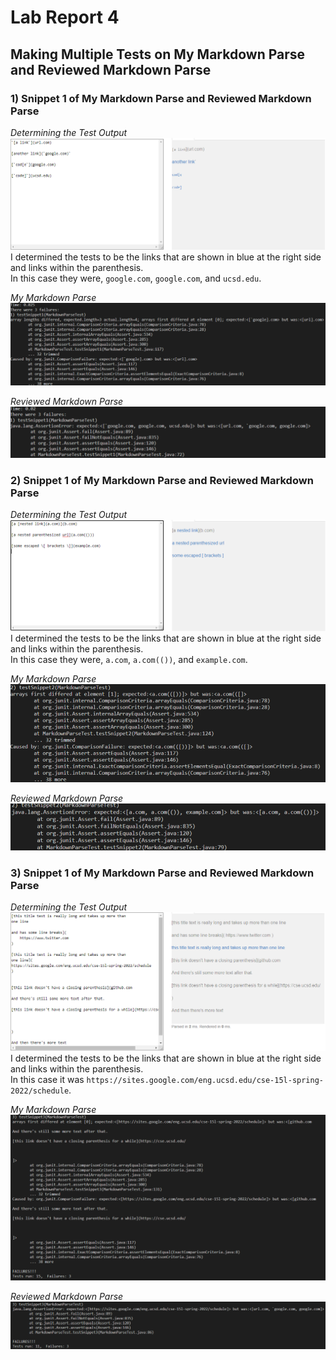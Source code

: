 # Lab Report 4

## Making Multiple Tests on My Markdown Parse and Reviewed Markdown Parse  

### 1) Snippet 1 of My Markdown Parse and Reviewed Markdown Parse  
*Determining the Test Output*
<img src='Making Tests/commonSnippet1.PNG' title='commonSnippet1.PNG' width='' alt='commonSnippet1.PNG' />  
I determined the tests to be the links that are shown in blue at the right side and links within the parenthesis.  
In this case they were, `google.com`, `google.com`, and `ucsd.edu`.  
  
*My Markdown Parse*  
<img src='Making Tests/ownSnippet1.PNG' title='ownSnippet1.PNG' width='' alt='ownSnippet1.PNG' />  
  
*Reviewed Markdown Parse*  
<img src='Making Tests/theirSnippet1.PNG' title='theirSnippet1.PNG' width='' alt='theirSnippet1.PNG' />  

### 2) Snippet 1 of My Markdown Parse and Reviewed Markdown Parse 
*Determining the Test Output*
<img src='Making Tests/commonSnippet2.PNG' title='commonSnippet2.PNG' width='' alt='commonSnippet2.PNG' />  
I determined the tests to be the links that are shown in blue at the right side and links within the parenthesis.  
In this case they were, `a.com`, `a.com(())`, and `example.com`.  
  
*My Markdown Parse*  
<img src='Making Tests/ownSnippet2.PNG' title='ownSnippet2.PNG' width='' alt='ownSnippet2.PNG' />  
  
*Reviewed Markdown Parse*  
<img src='Making Tests/theirSnippet2.PNG' title='theirSnippet2.PNG' width='' alt='theirSnippet2.PNG' />  

### 3) Snippet 1 of My Markdown Parse and Reviewed Markdown Parse 
*Determining the Test Output*
<img src='Making Tests/commonSnippet3.PNG' title='commonSnippet3.PNG' width='' alt='commonSnippet3.PNG' />  
I determined the tests to be the links that are shown in blue at the right side and links within the parenthesis.  
In this case it was `https://sites.google.com/eng.ucsd.edu/cse-15l-spring-2022/schedule`.  
  
*My Markdown Parse*  
<img src='Making Tests/ownSnippet3.PNG' title='ownSnippet3.PNG' width='' alt='ownSnippet3.PNG' />  
  
*Reviewed Markdown Parse*  
<img src='Making Tests/theirSnippet3.PNG' title='theirSnippet3.PNG' width='' alt='theirSnippet3.PNG' />  

